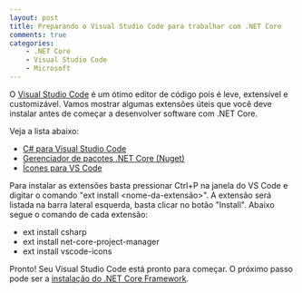 ```yaml
---
layout: post
title: Preparando o Visual Studio Code para trabalhar com .NET Core
comments: true
categories: 
    - .NET Core
    - Visual Studio Code
    - Microsoft
---
```


O [Visual Studio Code](https://code.visualstudio.com/) é um ótimo editor de código pois é leve, extensível e customizável. Vamos mostrar algumas extensões úteis que você deve instalar antes de começar a desenvolver software com .NET Core.

Veja a lista abaixo:

* [C# para Visual Studio Code](https://marketplace.visualstudio.com/items?itemName=ms-vscode.csharp)
* [Gerenciador de pacotes .NET Core (Nuget)](https://marketplace.visualstudio.com/items?itemName=ksubedi.net-core-project-manager)
* [Ícones para VS Code](https://marketplace.visualstudio.com/items?itemName=robertohuertasm.vscode-icons)

Para instalar as extensões basta pressionar Ctrl+P na janela do VS Code e digitar o comando "ext install <nome-da-extensão>". A extensão será listada na barra lateral esquerda, basta clicar no botão "Install". Abaixo segue o comando de cada extensão:

* ext install csharp
* ext install net-core-project-manager
* ext install vscode-icons

Pronto! Seu Visual Studio Code está pronto para começar. O próximo passo pode ser a <a href="https://www.microsoft.com/net/download/core#/sdk/current" target="_blank">instalação do .NET Core Framework</a>.




